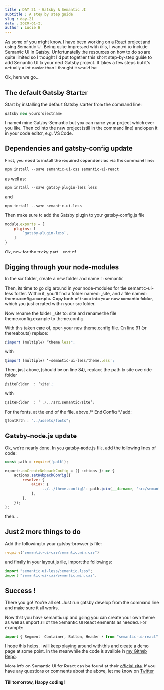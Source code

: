 ```yaml
---
title : DAY 21 - Gatsby & Semantic UI 
subtitle : A step by step guide
slug : day-21
date : 2020-01-21
author : Lucie B
---
```

As some of you might know, I have been working on a React project and using Semantic UI. Being quite impressed with this, I wanted to include Semantic UI in Gatsby. Unfortunatelly the resources on how to do so are quite limited so I thought I'd put together this short step-by-step guide to add Semantic UI to your next Gatsby project. It takes a few steps but it's actually a lot easier than I thought it would be. 

Ok, here we go...

## The default Gatsby Starter

Start by installing the default Gatsby starter from the command line: 
```javascript
gatsby new yourprojectname
```
I named mine Gatsby-Semantic but you can name your project which ever you like.
Then cd into the new project (still in the command line) and open it in your code editor, e.g. VS Code.

## Dependencies and gatsby-config update

First, you need to install the required dependencies via the command line:

```jsx
npm install --save semantic-ui-css semantic-ui-react
```
as well as:

```jsx
npm install --save gatsby-plugin-less less
```
and 
```jsx
npm install --save semantic-ui-less
```

Then make sure to add the Gatsby plugin to your gatsby-config.js file

```jsx
module.exports = {
    plugins: [
        `gatsby-plugin-less`,
    ]
}
```
Ok, now for the tricky part... sort of...

## Digging through your node-modules

In the scr folder, create a new folder and name it: semantic

Then, its time to go dig around in your node-modules for the semantic-ui-less folder. Within it, you'll find a folder named: _site,
and a file named: theme.config.example. Copy both of these into your new semantic folder, which you just created within your src folder. 

Now rename the folder _site to: site  and rename the file theme.config.example to theme.config

With this taken care of, open your new theme.config file. On line 91 (or thereabouts) replace: 
```jsx
@import (multiple) “theme.less";
```
with
```jsx
@import (multiple) ‘~semantic-ui-less/theme.less';
```
Then, just above, (should be on line 84), replace the path to site override folder
```jsx
@siteFolder  : ‘site';
```
with
```jsx
@siteFolder  : ‘../../src/semantic/site’;
```
For the fonts, at the end of the file, above /* End Config */ add: 
```jsx
@fontPath : "../assets/fonts";
```

## Gatsby-node.js update

Ok, we're nearly done. In you gatsby-node.js file, add the following lines of code:

```jsx
const path = require('path');

exports.onCreateWebpackConfig = ({ actions }) => {
    actions.setWebpackConfig({
        resolve: {
            alias: {
                '../../theme.config$': path.join(__dirname, 'src/semantic/theme.config'),
            },
        },
    });
};
```
then... 

## Just 2 more things to do

Add the following to your gatsby-browser.js file:

```jsx
require("semantic-ui-css/semantic.min.css")
```
and finally in your layout.js file, import the followings:

```jsx
import "semantic-ui-less/semantic.less";
import "semantic-ui-css/semantic.min.css";
```
## Success ! 

There you go! You’re all set. 
Just run gatsby develop from the command line and make sure it all works. 

Now that you have semantic up and going you can create your own theme as well as import all of the Semantic UI React elements as needed. For example: 

```jsx
import { Segment, Container, Button, Header } from "semantic-ui-react"
```

I hope this helps. I will keep playing around with this and create a demo page at some point. In the meanwhile the code is availble in [my Github Repo](https://github.com/luciebaker/gatsby-semantic).

More info on Semantic UI for React can be found at their [official site](https://react.semantic-ui.com/). If you have any questions or comments about the above, let me know on [Twitter](https://twitter.com/LBMedia7)

#### Till tomorrow, Happy coding!
